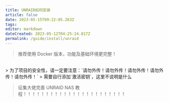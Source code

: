 ```yaml
---
title: UNRAID如何安装
article: false
date: 2023-05-15T09:22:05.263Z
tags:
editor: markdown
dateCreated: 2023-05-12T04:25:24.817Z
permalink: /guide/install/unraid
---
```


> 推荐使用 Docker 版本，功能及基础环境更完整！

<br>
> 为了项目的安全性，请一定要注意：`请勿外传！请勿外传！请勿外传！请勿外传！请勿外传！`
> 需要自行添加`激活密钥`，这里不说明是什么
<br>

> 征集大佬完善 UNRAID NAS 教程！！！！！！！！！！！！！！！！！！！！！！！
